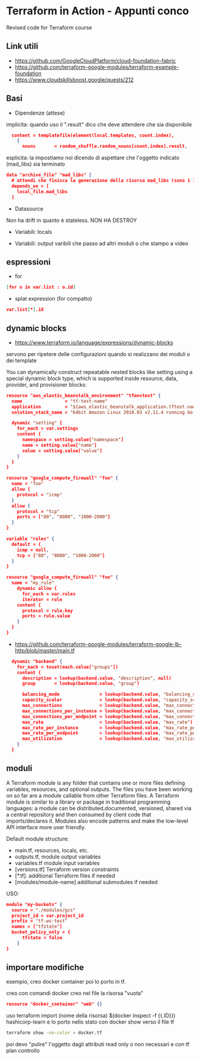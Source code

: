 # Terraform in Action - Appunti conco

Revised code for Terraform course

## Link utili

- https://github.com/GoogleCloudPlatform/cloud-foundation-fabric
- https://github.com/terraform-google-modules/terraform-example-foundation
- https://www.cloudskillsboost.google/quests/212

## Basi

- Dipendenze (attese)

implicita: quando uso il ".result" dico che deve attendere che sia disponibile

```json
  content = templatefile(element(local.templates, count.index),
    {
      nouns       = random_shuffle.random_nouns[count.index].result,
```

esplicita: la impostiamo noi dicendo di aspettare che l'oggetto indicato (mad_libs) sia terminato

```json
data "archive_file" "mad_libs" {
  # attendi che finisca la generazione della risorsa mad_libs (sono i 100 file) altrimenti parte subito (non ha oggetti)
  depends_on = [
    local_file.mad_libs
  ]
```

- Datasource

Non ha drift in quanto è stateless. NON HA DESTROY

- Variabili: locals

- Variabili: output varibili che passo ad altri moduli o che stampo a video

## espressioni

- for

```json
[for o in var.list : o.id]
```

- splat expression (for compatto)

```json
var.list[*].id
```

## dynamic blocks

- https://www.terraform.io/language/expressions/dynamic-blocks

servono per ripetere delle configurazioni quando si realizzano dei moduli o dei template

You can dynamically construct repeatable nested blocks like setting using a special dynamic block type, which is supported inside resource, data, provider, and provisioner blocks:

```json
resource "aws_elastic_beanstalk_environment" "tfenvtest" {
  name                = "tf-test-name"
  application         = "${aws_elastic_beanstalk_application.tftest.name}"
  solution_stack_name = "64bit Amazon Linux 2018.03 v2.11.4 running Go 1.12.6"

  dynamic "setting" {
    for_each = var.settings
    content {
      namespace = setting.value["namespace"]
      name = setting.value["name"]
      value = setting.value["value"]
    }
  }
}
```

```json
resource "google_compute_firewall" "foo" {
  name = "foo"
  allow {
    protocol = "icmp"
  }
  allow {
    protocol = "tcp"
    ports = ["80", "8080", "1000-2000"]
  }
}

variable "rules" {
  default = {
    icmp = null,
    tcp = ["80", "8080", "1000-2000"]
  }
}

resource "google_compute_firewall" "foo" {
  name = "my_rule"
    dynamic allow {
      for_each = var.rules
      iterator = rule
    content {
      protocol = rule.key
      ports = rule.value
    }
  }
}
```


- https://github.com/terraform-google-modules/terraform-google-lb-http/blob/master/main.tf


```json
  dynamic "backend" {
    for_each = toset(each.value["groups"])
    content {
      description = lookup(backend.value, "description", null)
      group       = lookup(backend.value, "group")

      balancing_mode               = lookup(backend.value, "balancing_mode")
      capacity_scaler              = lookup(backend.value, "capacity_scaler")
      max_connections              = lookup(backend.value, "max_connections")
      max_connections_per_instance = lookup(backend.value, "max_connections_per_instance")
      max_connections_per_endpoint = lookup(backend.value, "max_connections_per_endpoint")
      max_rate                     = lookup(backend.value, "max_rate")
      max_rate_per_instance        = lookup(backend.value, "max_rate_per_instance")
      max_rate_per_endpoint        = lookup(backend.value, "max_rate_per_endpoint")
      max_utilization              = lookup(backend.value, "max_utilization")
    }
  }
```

## moduli

A Terraform module is any folder that contains one or more files defining variables, resources, and optional outputs. The files you
have been working on so far are a module callable from other Terraform files.
A Terraform module is similar to a library or package in traditional programming
languages: a module can be distributed,documented, versioned, shared via a central
repository and then consumed by client code that imports/declares it.
Modules also encode patterns and make the low-level API interface more user friendly.

Default module structure:

- main.tf, resources, locals, etc.
- outputs.tf, module output variables
- variables.tf module input variables
- [versions.tf] Terraform version constraints
- [*.tf]. additional Terraform files if needed
- [modules/module-name] additional submodules if needed

USO:

```json
module "my-buckets" {
  source = "./modules/gcs"
  project_id = var.project_id
  prefix = "tf-ws-test"
  names = ["tfstate"]
  bucket_policy_only = {
      tfstate = false
    }
}
```



## importare modifiche

esempio, creo docker container poi lo porto in tf.

creo con comandi docker
creo nel file la risorsa "vuota"

```json
resource "docker_container" "web" {}
```

uso terraform import  (nome della risorsa)  $(docker inspect -f {{.ID}}) hashicorp-learn
e lo porto nello stato con docker show verso il file tf

```bash
terraform show -no-color > docker.tf
```

poi devo "pulire" l'oggetto dagli attributi read only o non necessari e con tf plan controllo



